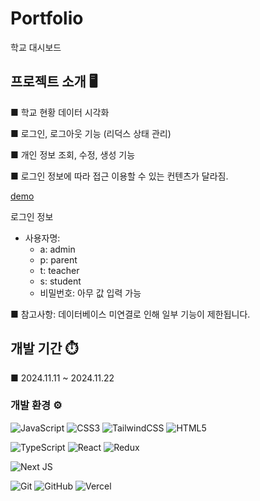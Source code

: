 # Portfolio
학교 대시보드 

## 프로젝트 소개 🖥️
■ 학교 현황 데이터 시각화

■ 로그인, 로그아웃 기능 (리덕스 상태 관리)

■ 개인 정보 조회, 수정, 생성 기능

■ 로그인 정보에 따라 접근 이용할 수 있는 컨텐츠가 달라짐.

[demo](https://dashboard-six-sandy-75.vercel.app/)

로그인 정보
- 사용자명:
	- a: admin
	- p: parent
	- t: teacher
	- s: student
	- 비밀번호: 아무 값 입력 가능

■ 참고사항: 데이터베이스 미연결로 인해 일부 기능이 제한됩니다.


## 개발 기간 ⏱️
■ 2024.11.11 ~ 2024.11.22


### 개발 환경 ⚙️
![JavaScript](https://img.shields.io/badge/javascript-%23323330.svg?style=for-the-badge&logo=javascript&logoColor=%23F7DF1E)
![CSS3](https://img.shields.io/badge/css3-%231572B6.svg?style=for-the-badge&logo=css3&logoColor=white)
![TailwindCSS](https://img.shields.io/badge/tailwindcss-%2338B2AC.svg?style=for-the-badge&logo=tailwind-css&logoColor=white)
![HTML5](https://img.shields.io/badge/html5-%23E34F26.svg?style=for-the-badge&logo=html5&logoColor=white)

![TypeScript](https://img.shields.io/badge/typescript-%23007ACC.svg?style=for-the-badge&logo=typescript&logoColor=white)
![React](https://img.shields.io/badge/react-%2320232a.svg?style=for-the-badge&logo=react&logoColor=%2361DAFB)
![Redux](https://img.shields.io/badge/redux-%23593d88.svg?style=for-the-badge&logo=redux&logoColor=white)

![Next JS](https://img.shields.io/badge/Next-black?style=for-the-badge&logo=next.js&logoColor=white)

![Git](https://img.shields.io/badge/git-%23F05033.svg?style=for-the-badge&logo=git&logoColor=white)
![GitHub](https://img.shields.io/badge/github-%23121011.svg?style=for-the-badge&logo=github&logoColor=white)
![Vercel](https://img.shields.io/badge/vercel-%23000000.svg?style=for-the-badge&logo=vercel&logoColor=white)
